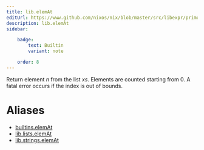 ```yaml
---
title: lib.elemAt
editUrl: https://www.github.com/nixos/nix/blob/master/src/libexpr/primops.cc
description: lib.elemAt
sidebar:

    badge:
        text: Builtin
        variant: note

    order: 8
---
```


Return element *n* from the list *xs*. Elements are counted starting
from 0. A fatal error occurs if the index is out of bounds.


# Aliases

- [builtins.elemAt](/nix-doc-comments/reference/builtins/builtins-elemat)
- [lib.lists.elemAt](/nix-doc-comments/reference/lib/lists/lib-lists-elemat)
- [lib.strings.elemAt](/nix-doc-comments/reference/lib/strings/lib-strings-elemat)


